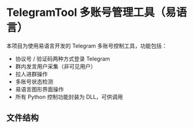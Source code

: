 # TelegramTool 多账号管理工具（易语言）

本项目为使用易语言开发的 Telegram 多账号控制工具，功能包括：

- 协议号 / 验证码两种方式登录 Telegram
- 群内发言用户采集（非可见用户）
- 拉人进群操作
- 多账号状态检测
- 易语言图形界面操作
- 所有 Python 控制功能封装为 DLL，可供调用

## 文件结构

